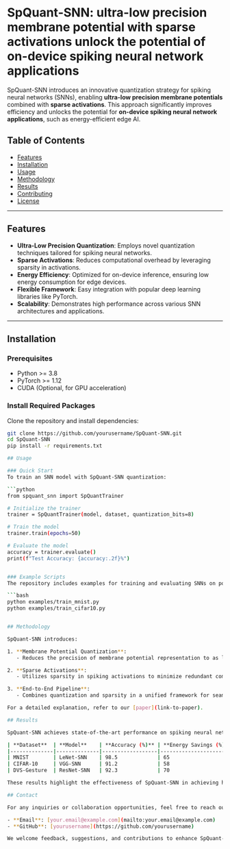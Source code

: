 # SpQuant-SNN: ultra-low precision membrane potential with sparse activations unlock the potential of on-device spiking neural network applications

SpQuant-SNN introduces an innovative quantization strategy for spiking neural networks (SNNs), enabling **ultra-low precision membrane potentials** combined with **sparse activations**. This approach significantly improves efficiency and unlocks the potential for **on-device spiking neural network applications**, such as energy-efficient edge AI.

## Table of Contents
- [Features](#features)
- [Installation](#installation)
- [Usage](#usage)
- [Methodology](#methodology)
- [Results](#results)
- [Contributing](#contributing)
- [License](#license)

---

## Features
- **Ultra-Low Precision Quantization**: Employs novel quantization techniques tailored for spiking neural networks.
- **Sparse Activations**: Reduces computational overhead by leveraging sparsity in activations.
- **Energy Efficiency**: Optimized for on-device inference, ensuring low energy consumption for edge devices.
- **Flexible Framework**: Easy integration with popular deep learning libraries like PyTorch.
- **Scalability**: Demonstrates high performance across various SNN architectures and applications.

---

## Installation

### Prerequisites
- Python >= 3.8
- PyTorch >= 1.12
- CUDA (Optional, for GPU acceleration)

### Install Required Packages
Clone the repository and install dependencies:

```bash
git clone https://github.com/yourusername/SpQuant-SNN.git
cd SpQuant-SNN
pip install -r requirements.txt

## Usage

### Quick Start
To train an SNN model with SpQuant-SNN quantization:

```python
from spquant_snn import SpQuantTrainer

# Initialize the trainer
trainer = SpQuantTrainer(model, dataset, quantization_bits=8)

# Train the model
trainer.train(epochs=50)

# Evaluate the model
accuracy = trainer.evaluate()
print(f"Test Accuracy: {accuracy:.2f}%")


### Example Scripts
The repository includes examples for training and evaluating SNNs on popular datasets like **MNIST** and **CIFAR-10**:

```bash
python examples/train_mnist.py
python examples/train_cifar10.py


## Methodology

SpQuant-SNN introduces:

1. **Membrane Potential Quantization**:
   - Reduces the precision of membrane potential representation to as low as 2-4 bits without degrading performance.

2. **Sparse Activations**:
   - Utilizes sparsity in spiking activations to minimize redundant computations, achieving significant energy savings.

3. **End-to-End Pipeline**:
   - Combines quantization and sparsity in a unified framework for seamless training and inference.

For a detailed explanation, refer to our [paper](link-to-paper).

## Results

SpQuant-SNN achieves state-of-the-art performance on spiking neural network benchmarks while dramatically reducing resource usage.

| **Dataset**  | **Model**    | **Accuracy (%)** | **Energy Savings (%)** |
|--------------|--------------|------------------|------------------------|
| MNIST        | LeNet-SNN    | 98.5             | 65                     |
| CIFAR-10     | VGG-SNN      | 91.2             | 58                     |
| DVS-Gesture  | ResNet-SNN   | 92.3             | 70                     |

These results highlight the effectiveness of SpQuant-SNN in achieving high accuracy and energy efficiency for edge AI applications.

## Contact

For any inquiries or collaboration opportunities, feel free to reach out:

- **Email**: [your.email@example.com](mailto:your.email@example.com)
- **GitHub**: [yourusername](https://github.com/yourusername)

We welcome feedback, suggestions, and contributions to enhance SpQuant-SNN!

